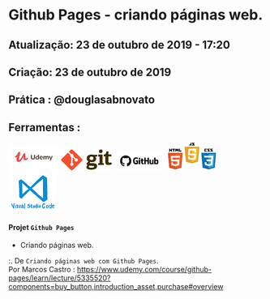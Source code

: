 # Github Pages - criando páginas web.

## Atualização: 23 de outubro de 2019 - 17:20
## Criação: 23 de outubro de 2019
## Prática : @douglasabnovato

## Ferramentas : 

![Udemy](/images/logo-udemy.png)
![Git](/images/logo-git.png)
![Github](/images/logo-github.png)
![HTML/CSS/Javascript](/images/logo-html-css-js.jpeg)
![VSCode](/images/logo-VSCode.png)


#### Projet `Github Pages`
- Criando páginas web.


:. De `Criando páginas web com Github Pages`.<br/> 
Por Marcos Castro : https://www.udemy.com/course/github-pages/learn/lecture/5335520?components=buy_button,introduction_asset,purchase#overview